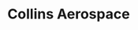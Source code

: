---
title: "Collins Aerospace"
position: "Structural Engineer"
start_date: 2022-01-01
end_date: 2022-04-30
tags: [Mechanical, CAD]
layout: single
excerpt: "Stress and fatigue assessment of nose landing gear, redesign proposals, technical reports."
---